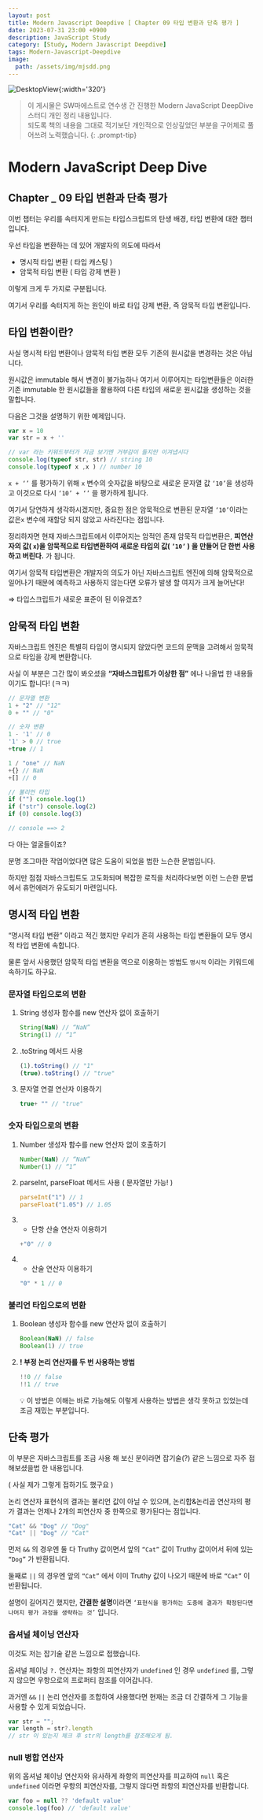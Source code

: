```yaml
---
layout: post
title: Modern Javascript Deepdive [ Chapter 09 타입 변환과 단축 평가 ]
date: 2023-07-31 23:00 +0900
description: JavaScript Study
category: [Study, Modern Javascript Deepdive]
tags: Modern-Javascript-Deepdive
image:
  path: /assets/img/mjsdd.png
---
```


![DesktopView](/assets/img/mjsdd.png){:width='320'}

> 이 게시물은 SW마에스트로 연수생 간 진행한 Modern JavaScript DeepDive 스터디 개인 정리 내용입니다.  
> 되도록 책의 내용을 그대로 적기보단 개인적으로 인상깊었던 부분을 구어체로 풀어쓰려 노력했습니다.
{: .prompt-tip}


# Modern JavaScript Deep Dive

## Chapter _ 09 타입 변환과 단축 평가

이번 챕터는 우리를 속터지게 만드는 타입스크립트의 탄생 배경, 타입 변환에 대한 챕터입니다.

우선 타입을 변환하는 데 있어 개발자의 의도에 따라서

- 명시적 타입 변환 ( 타입 캐스팅 )
- 암묵적 타입 변환 ( 타입 강제 변환 )

이렇게 크게 두 가지로 구분됩니다.

여기서 우리를 속터지게 하는 원인이 바로 타입 강제 변환, 즉 암묵적 타입 변환입니다.

## 타입 변환이란?

사실 명시적 타입 변환이나 암묵적 타입 변환 모두 기존의 원시값을 변경하는 것은 아닙니다.

원시값은 immutable 해서 변경이 불가능하나 여기서 이루어지는 타입변환들은 이러한 기존 immutable 한 원시값들을 활용하여 다른 타입의 새로운 원시값을 생성하는 것을 말합니다.

다음은 그것을 설명하기 위한 예제입니다.

```jsx
var x = 10
var str = x + '' 

// var 라는 키워드부터가 지금 보기엔 거부감이 들지만 이겨냅시다
console.log(typeof str, str) // string 10
console.log(typeof x ,x ) // number 10
```

`x + ‘’` 를 평가하기 위해 `x` 변수의 숫자값을 바탕으로 새로운 문자열 값 `‘10’`을 생성하고 이것으로 다시 `‘10’ + ‘’` 을 평가하게 됩니다.

여기서 당연하게 생각하시겠지만, 중요한 점은 암묵적으로 변환된 문자열 `‘10’`이라는 값은`x` 변수에 재할당 되지 않았고 사라진다는 점입니다.

정리하자면 현재 자바스크립트에서 이루어지는 암적인 존재 암묵적 타입변환은, 
**피연산자의 값( `x`)을 암묵적으로 타입변환하여 새로운 타입의 값( `’10’` ) 을 만들어 단 한번 사용하고 버린다.** 
가 됩니다.

여기서 암묵적 타입변환은 개발자의 의도가 아닌 자바스크립트 엔진에 의해 암묵적으로 일어나기 때문에 예측하고 사용하지 않는다면 오류가 발생 할 여지가 크게 늘어난다!

⇒ 타입스크립트가 새로운 표준이 된 이유겠죠?

## 암묵적 타입 변환

자바스크립트 엔진은 특별히 타입이 명시되지 않았다면 코드의 문맥을 고려해서 암묵적으로 타입을 강제 변환합니다.

사실 이 부분은 그간 많이 봐오셨을 **“자바스크립트가 이상한 점”** 에나 나올법 한 내용들이기도 합니다! (ㅋㅋ)

```jsx
// 문자열 변환
1 + "2" // "12"
0 + "" // "0"

// 숫자 변환
1 - '1' // 0
'1' > 0 // true
+true // 1

1 / "one" // NaN
+{} // NaN
+[] // 0

// 불리언 타입
if ("") console.log(1)
if ("str") console.log(2)
if (0) console.log(3)

// console ==> 2
```

다 아는 얼굴들이죠?

분명 조그마한 작업이었다면 많은 도움이 되었을 법한 느슨한 문법입니다.

하지만 점점 자바스크립트도 고도화되며 복잡한 로직을 처리하다보면 이런 느슨한 문법에서 휴먼에러가 유도되기 마련입니다.

## 명시적 타입 변환

“명시적 타입 변환” 이라고 적긴 했지만 우리가 흔히 사용하는 타입 변환들이 모두 명시적 타입 변환에 속합니다.

물론 앞서 사용했던 암묵적 타입 변환을 역으로 이용하는 방법도 `명시적` 이라는 키워드에 속하기도 하구요.

### 문자열 타입으로의 변환

1. String 생성자 함수를 new 연산자 없이 호출하기
    
    ```jsx
    String(NaN) // “NaN”
    String(1) // “1”
    ```
    
2. .toString 메서드 사용
    
    ```jsx
    (1).toString() // "1"
    (true).toString() // "true"
    ```
    
3. 문자열 연결 연산자 이용하기
    
    ```jsx
    true+ "" // "true"
    ```
    

### 숫자 타입으로의 변환

1. Number 생성자 함수를 new 연산자 없이 호출하기
    
    ```jsx
    Number(NaN) // “NaN”
    Number(1) // “1”
    ```
    
2. parseInt, parseFloat 메서드 사용 ( 문자열만 가능! )
    
    ```jsx
    parseInt("1") // 1
    parseFloat("1.05") // 1.05
    ```
    
3. +  단항 산술 연산자 이용하기
    
    ```jsx
    +"0" // 0
    ```
    
4. * 산술 연산자 이용하기
    
    ```jsx
    "0" * 1 // 0
    ```
    

### 불리언 타입으로의 변환

1. Boolean 생성자 함수를 new 연산자 없이 호출하기
    
    ```jsx
    Boolean(NaN) // false
    Boolean(1) // true
    ```
    
2. **! 부정 논리 연산자를 두 번 사용하는 방법**
    
    ```jsx
    !!0 // false
    !!1 // true
    ```
    
    <aside>
    💡 이 방법은 이해는 바로 가능해도 이렇게 사용하는 방법은 생각 못하고 있었는데 조금 재밌는 부분입니다.
    
    </aside>
    

## 단축 평가

이 부분은 자바스크립트를 조금 사용 해 보신 분이라면 잡기술(?) 같은 느낌으로 자주 접해보셨을법 한 내용입니다.

( 사실 제가 그렇게 접하기도 했구요 )

논리 연산자 표현식의 결과는 불리언 값이 아닐 수 있으며, 논리합&논리곱 연산자의 평가 결과는 언제나 2개의 피연산자 중 한쪽으로 평가된다는 점입니다.

```jsx
"Cat" && "Dog" // "Dog"
"Cat" || "Dog" // "Cat"
```

먼저 `&&` 의 경우엔 둘 다 Truthy 값이면서 앞의 `“Cat”` 값이 Truthy 값이어서 뒤에 있는 `“Dog”` 가 반환됩니다.

둘째로 `||` 의 경우엔 앞의 `“Cat”` 에서 이미 Truthy 값이 나오기 때문에 바로 `“Cat”` 이 반환됩니다.

설명이 길어지긴 했지만, **간결한 설명**이라면 `‘표현식을 평가하는 도중에 결과가 확정된다면 나머지 평가 과정을 생략하는 것’` 입니다.

### 옵셔널 체이닝 연산자

이것도 저는 잡기술 같은 느낌으로 접했습니다.

옵셔널 체이닝 `?.` 연산자는 좌항의 피연산자가 `undefined` 인 경우 `undefined` 를, 그렇지 않으면 우항으로의 프로퍼티 참조를 이어갑니다.

과거엔 `&&` `||` 논리 연산자를 조합하여 사용했다면 현재는 조금 더 간결하게 그 기능을 사용할 수 있게 되었습니다.

```jsx
var str = "";
var length = str?.length
// str 이 있는지 체크 후 str의 length를 참조해오게 됨.
```

### null 병합 연산자

위의 옵셔널 체이닝 연산자와 유사하게 좌항의 피연산자를 피교하여 `null` 혹은 `undefined` 이라면 우항의 피연산자를, 그렇지 않다면 좌항의 피연산자를 반환합니다.

```jsx
var foo = null ?? 'default value'
console.log(foo) // 'default value'
```